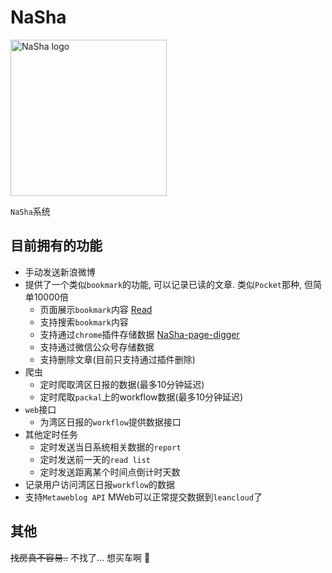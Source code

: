 # NaSha

<img width="250" alt="NaSha logo" src="https://cloud.githubusercontent.com/assets/12368943/18118662/d77cd208-6f88-11e6-8d38-87a036a0cd60.png">

`NaSha`系统

## 目前拥有的功能

 - 手动发送新浪微博
 - 提供了一个类似`bookmark`的功能, 可以记录已读的文章. 类似`Pocket`那种, 但简单10000倍
    - 页面展示`bookmark`内容 [Read](http://ns.bigyoo.me/read)
    - 支持搜索`bookmark`内容
    - 支持通过`chrome`插件存储数据 [NaSha-page-digger](https://github.com/yPangXie/NaSha-page-digger)
    - 支持通过微信公众号存储数据
    - 支持删除文章(目前只支持通过插件删除)
 - 爬虫
    - 定时爬取湾区日报的数据(最多10分钟延迟)
    - 定时爬取`packal`上的workflow数据(最多10分钟延迟)
 - `web`接口
    - 为湾区日报的`workflow`提供数据接口
 - 其他定时任务
    - 定时发送当日系统相关数据的`report`
    - 定时发送前一天的`read list`
    - 定时发送距离某个时间点倒计时天数
 - 记录用户访问湾区日报`workflow`的数据
 - 支持`Metaweblog API` MWeb可以正常提交数据到`leancloud`了

## 其他

 ~~找房真不容易..~~ 不找了... 想买车啊 🌚
